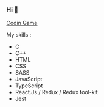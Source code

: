 ### Hi 👋

[Codin Game](https://www.codingame.com/profile/483153482d024ace59b7a1d5747b560c6730432)  

My skills :
* C
* C++
* HTML
* CSS
* SASS
* JavaScript
* TypeScript
* React.Js / Redux / Redux tool-kit
* Jest

<!-- ![](https://visitor-badge.laobi.icu/badge?page_id=nnieddu) -->
